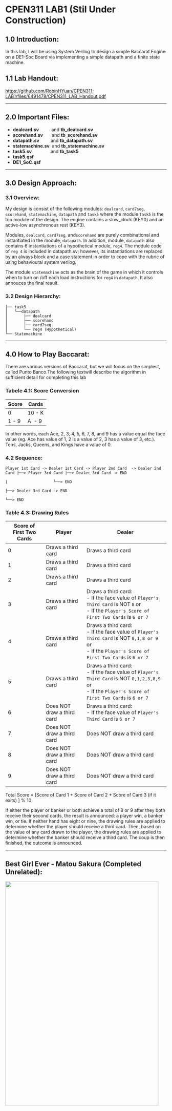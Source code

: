 # CPEN311 LAB1 (Stil Under Construction)

## 1.0 Introduction:
In this lab, I will be using System Verilog to design a simple Baccarat Engine on a DE1-Soc Board via implementing a simple datapath and a finite state machine.

## 1.1 Lab Handout:
https://github.com/RobinHYuan/CPEN311-LAB1/files/6491478/CPEN311_LAB_Handout.pdf

------------

## 2.0 Important Files:
* **dealcard.sv** &nbsp; &nbsp;  &nbsp;  &nbsp;&nbsp; and **tb_dealcard.sv**
* **scorehand.sv** &nbsp;  &nbsp; &nbsp; and **tb_scorehand.sv**
* **datapath.sv** &nbsp;  &nbsp; &nbsp;  &nbsp; and **tb_datapath.sv**
* **statemachine.sv**&nbsp; and **tb_statemachine.sv**
* **task5.sv** &nbsp; &nbsp; &nbsp; &nbsp; &nbsp; &nbsp;  &nbsp; and **tb_task5**
* **task5.qsf**
* **DE1_SoC.qsf**

------------
## 3.0 Design Approach:
### 3.1 Overview:


My design is consist of the following modules: `dealcard`, `card7seg`, `scorehand`, `statemachine`, `datapath` and `task5` where the module `task5` is the top module of the design. The engine contains a slow_clock (KEY0) and an active-low asynchronous rest (KEY3).

Modules, `dealcard`, `card7seg`, and`scorehand` are purely combinational and instantiated in the module, `datapath`. In addition, module, `datapath` also contains 6 instantiations of a hypothetical module, `reg4`. The module code of `reg 4` is included in datapath.sv; however, its instantiations are replaced by an always block and a case statement in order to cope with the rubric of using behavioural system verilog.

The module `statemachine` acts as the brain of the game in which it controls when to turn on /off each load instructions for `reg4` in `datapath`. It also annouces the final result.

### 3.2 Design Hierarchy:

```
├── task5
│   └──datapath
│       ├── dealcard
│       ├── scorehand
│       ├── card7seg
│       └── reg4 (Hypothetical)
└── Statemachine

```


------------

## 4.0 How to Play Baccarat:

There are various versions of Baccarat, but we will focus on the simplest, called Punto Banco.The following textwill describe the algorithm in sufficient detail for completing this lab

###  Tabele 4.1: Score Conversion
| Score | Cards | 
| ------------- | ------------- |
| 0 | 10 - K  |
| 1 - 9 | A &nbsp;- 9|

In other words, each Ace, 2, 3, 4, 5, 6, 7, 8, and 9 has a value equal the face value (eg. Ace has value of 1, 2 is a value of 2, 3 has a value of 3, etc.). Tens, Jacks, Queens, and Kings have a value of 0.

### 4.2 Sequence: 
```
Player 1st Card -> Dealer 1st Card -> Player 2nd Card  -> Dealer 2nd Card ├──> Player 3rd Card ├──> Dealer 3rd Card -> END
                                                                          |                    └──> END
                                                                          ├──> Dealer 3rd Card -> END
                                                                          └──> END
```
### Table 4.3: Drawing Rules

| Score of First Two Cards | Player | Dealer |
| ------------- | ------------- |-------------|
| 0 | Draws a third card  |Draws a third card |
| 1 | Draws a third card  |Draws a third card |
| 2 | Draws a third card  |Draws a third card |P
| 3 | Draws a third card  |Draws a third card: <br />- If the face value of `Player's Third Card` is NOT `8` or <br /> - If the `Player's Score of First Two Cards` is `6 or 7`|
| 4 | Draws a third card  |Draws a third card: <br />- If the face value of `Player's Third Card` is NOT `0,1,8 or 9` or<br /> - If the `Player's Score of First Two Cards` is `6 or 7`|
| 5 | Draws a third card  |Draws a third card: <br />- If the face value of `Player's Third Card` is NOT `0,1,2,3,8,9` or<br /> - If the `Player's Score of First Two Cards` is `6 or 7`|
| 6 | Does NOT draw a third card|Draws a third card: <br />- If the face value of `Player's Third Card` is  `6 or 7`|
| 7 | Does NOT draw a third card|Does NOT draw a third card|
| 8 | Does NOT draw a third card|Does NOT draw a third card|
| 9 | Does NOT draw a third card|Does NOT draw a third card|

Total Score = \[Score of Card 1  + Score of Card 2 + Score of Card 3 (if it exits) \]  % 10

If either the player or banker or both achieve a total of 8 or 9 after they both receive their second cards, the result is announced: a player win, a banker win, or tie. If neither hand has eight or nine, the drawing rules are applied to determine whether the player should receive a third card. Then, based on the value of any card drawn to the player, the drawing rules are applied to determine whether the banker should receive a third card. The coup is then finished, the outcome is announced.

------------
## Best Girl Ever - Matou Sakura (Completed Unrelated):
<img src="https://user-images.githubusercontent.com/68177491/118439998-de423880-b69b-11eb-9c48-a081b97f6286.jpg" width="478" height="700"/>
